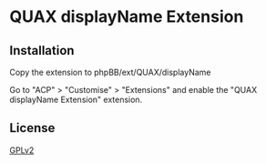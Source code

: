 # QUAX displayName Extension

## Installation

Copy the extension to phpBB/ext/QUAX/displayName

Go to "ACP" > "Customise" > "Extensions" and enable the "QUAX displayName Extension" extension.

## License

[GPLv2](license.txt)
